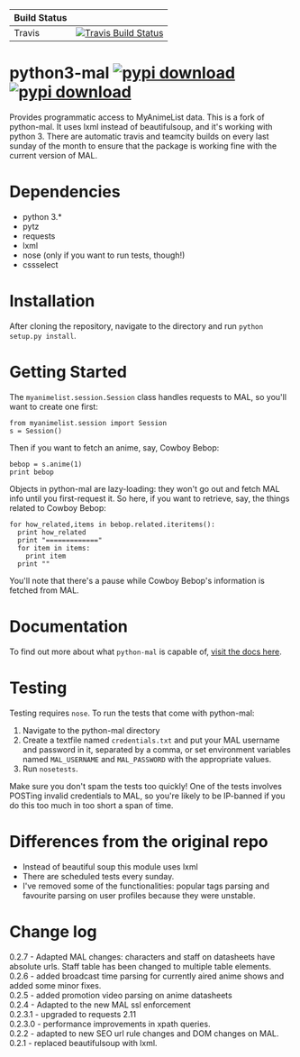 | Build Status |                                                                              |
|--------------|------------------------------------------------------------------------------|
| Travis       | [![Travis Build Status][travis-build-svg]][travis-build-link]                |         |


python3-mal [![pypi download][pypi-version-svg]][pypi-link] [![pypi download][pypi-format-svg]][pypi-link]
==========

Provides programmatic access to MyAnimeList data.
This is a fork of python-mal. It uses lxml instead of beautifulsoup, and it's working with python 3.
There are automatic travis and teamcity builds on every last sunday of the month to ensure that the package is working fine with the current version of MAL.

Dependencies
============

- python 3.*
- pytz
- requests
- lxml
- nose (only if you want to run tests, though!)
- cssselect

Installation
============

After cloning the repository, navigate to the directory and run `python setup.py install`.

Getting Started
===============

The `myanimelist.session.Session` class handles requests to MAL, so you'll want to create one first:

    from myanimelist.session import Session
    s = Session()

Then if you want to fetch an anime, say, Cowboy Bebop:
  
    bebop = s.anime(1)
    print bebop

Objects in python-mal are lazy-loading: they won't go out and fetch MAL info until you first-request it. So here, if you want to retrieve, say, the things related to Cowboy Bebop:

    for how_related,items in bebop.related.iteritems():
      print how_related
      print "============="
      for item in items:
        print item
      print ""

You'll note that there's a pause while Cowboy Bebop's information is fetched from MAL.

Documentation
=============

To find out more about what `python-mal` is capable of, [visit the docs here](http://python-mal.readthedocs.org/en/latest/index.html). 

Testing
=======

Testing requires `nose`. To run the tests that come with python-mal:

  1. Navigate to the python-mal directory
  2. Create a textfile named `credentials.txt` and put your MAL username and password in it, separated by a comma, or set environment variables named `MAL_USERNAME` and `MAL_PASSWORD` with the appropriate values.
  3. Run `nosetests`.

Make sure you don't spam the tests too quickly! One of the tests involves POSTing invalid credentials to MAL, so you're likely to be IP-banned if you do this too much in too short a span of time.

Differences from the original repo
===================================

- Instead of beautiful soup this module uses lxml
- There are scheduled tests every sunday.
- I've removed some of the functionalities: popular tags parsing and favourite parsing on user profiles because they were unstable.

Change log
==========
0.2.7 - Adapted MAL changes: characters and staff on datasheets have absolute urls. Staff table has been changed to multiple table elements.     
0.2.6 - added broadcast time parsing for currently aired anime shows and added some minor fixes.    
0.2.5 - added promotion video parsing on anime datasheets     
0.2.4 - Adapted to the new MAL ssl enforcement     
0.2.3.1 - upgraded to requests 2.11   
0.2.3.0 - performance improvements in xpath queries.     
0.2.2 - adapted to new SEO url rule changes and DOM changes on MAL.     
0.2.1 - replaced beautifulsoup with lxml.      

<!-- Badges -->
[travis-build-svg]: https://travis-ci.org/pushrbx/python3-mal.svg
[teamcity-build-svg]: https://ci.pushrbx.net/app/rest/builds/buildType:(id:Python3mal_Build)/statusIcon.svg
[pypi-format-svg]: https://img.shields.io/pypi/format/python3-mal.svg
[pypi-version-svg]: https://img.shields.io/pypi/v/python3-mal.svg
[pypi-link]: https://pypi.python.org/pypi/python3-mal
[travis-build-link]: https://travis-ci.org/pushrbx/python3-mal
[teamcity-build-link]: https://ci.pushrbx.net/viewType.html?buildTypeId=Python3mal_Build&guest=1
